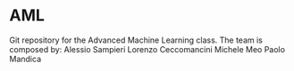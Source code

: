 # AML
Git repository for the Advanced Machine Learning class.
The team is composed by:
Alessio Sampieri
Lorenzo Ceccomancini
Michele Meo
Paolo Mandica
